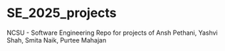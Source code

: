 # SE_2025_projects
NCSU - Software Engineering Repo for projects of Ansh Pethani, Yashvi Shah, Smita Naik, Purtee Mahajan
